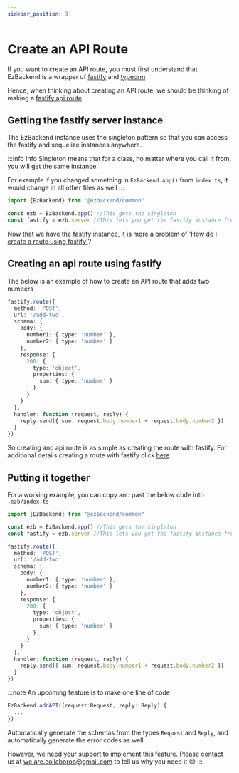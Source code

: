 ```yaml
---
sidebar_position: 3
---
```


# Create an API Route





If you want to create an API route, you must first understand that EzBackend is a wrapper of [fastify](https://www.fastify.io/) and [typeorm](https://typeorm.io/)

Hence, when thinking about creating an API route, we should be thinking of making a [fastify api route](https://www.fastify.io/docs/latest/Routes/)

## Getting the fastify server instance

The EzBackend instance uses the singleton pattern so that you can access the fastify and sequelize instances anywhere.

:::info Info
Singleton means that for a class, no matter where you call it from, you will get the same instance.

For example if you changed something in `EzBackend.app()` from `index.ts`, it would change in all other files as well
:::

```ts title=".ezb/index.ts"
import {EzBackend} from "@ezbackend/common"

const ezb = EzBackend.app() //This gets the singleton
const fastify = ezb.server //This lets you get the fastify instance from anywhere

```

Now that we have the fastify instance, it is more a problem of ['How do I create a route using fastify'](https://www.fastify.io/docs/latest/Routes/)?

## Creating an api route using fastify

The below is an example of how to create an API route that adds two numbers

```ts title=".ezb/index.ts"
fastify.route({
  method: 'POST',
  url: '/add-two',
  schema: {
    body: {
      number1: { type: 'number' },
      number2: { type: 'number' }
    },
    response: {
      200: {
        type: 'object',
        properties: {
          sum: { type: 'number' }
        }
      }
    }
  },
  handler: function (request, reply) {
    reply.send({ sum: request.body.number1 + request.body.number2 })
  }
})

```

So creating and api route is as simple as creating the route with fastify. For additional details creating a route with fastify click [here](https://www.fastify.io/docs/latest/Routes/)


## Putting it together

For a working example, you can copy and past the below code into `.ezb/index.ts`

```ts ./ezb/index.ts
import {EzBackend} from "@ezbackend/common"

const ezb = EzBackend.app() //This gets the singleton
const fastify = ezb.server //This lets you get the fastify instance from anywhere

fastify.route({
  method: 'POST',
  url: '/add-two',
  schema: {
    body: {
      number1: { type: 'number' },
      number2: { type: 'number' }
    },
    response: {
      200: {
        type: 'object',
        properties: {
          sum: { type: 'number' }
        }
      }
    }
  },
  handler: function (request, reply) {
    reply.send({ sum: request.body.number1 + request.body.number2 })
  }
})
```

:::note
An upcoming feature is to make one line of code

```ts
EzBackend.addAPI((request:Request, reply: Reply) {
  ...
})
```

Automatically generate the schemas from the types `Request` and `Reply`, and automatically generate the error codes as well

However, we need your support to implement this feature. Please contact us at we.are.collaboroo@gmail.com to tell us why you need it 😊
:::